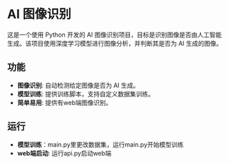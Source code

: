 # AI 图像识别

这是一个使用 Python 开发的 AI 图像识别项目，目标是识别图像是否由人工智能生成。该项目使用深度学习模型进行图像分析，并判断其是否为 AI 生成的图像。

## 功能

- **图像识别**: 自动检测给定图像是否为 AI 生成。
- **模型训练**: 提供训练脚本，支持自定义数据集训练。
- **简单易用**: 提供有web端图像识别。
## 运行
- **模型训练**：main.py里更改数据集，运行main.py开始模型训练
- **web端启动**: 运行api.py启动web端